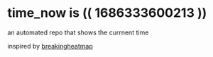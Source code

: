 # time_now is (( 1686333600213 ))

an automated repo that shows the currnent time

inspired by [breakingheatmap](https://github.com/breakingheatmap/breakingheatmap)
